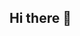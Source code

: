 ## Hi there 👋

<!--
**DanilRedkin/DanilRedkin** is a ✨ _special_ ✨ repository because its `README.md` (this file) appears on your GitHub profile.

# Danya Redkin  

👋 Hi, I'm **Danya (Danil) Redkin**, a 2nd-year Computer Science student at ITMO University in Saint Petersburg.  
🚀 Passionate about **Golang**, software development, and scalable systems.  
📌 Exploring backend development, distributed systems, and low-level programming.  

### 🔧 Technologies  
- **Languages**: Go, Python, C, JAVA, C++, JS 
- **Tools**: Docker, Git, Linux  
- **Interests**: Systems programming, cloud computing, and performance optimization  

### 📫 Connect  
- GitHub: [github.com/your-username](https://github.com/your-username)  
- Email: mr.dredkin@gmail.com 
-->
